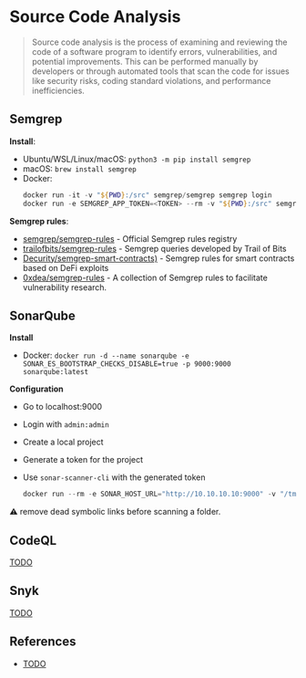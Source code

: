 # Source Code Analysis

> Source code analysis is the process of examining and reviewing the code of a software program to identify errors, vulnerabilities, and potential improvements. This can be performed manually by developers or through automated tools that scan the code for issues like security risks, coding standard violations, and performance inefficiencies.


## Semgrep

**Install**:

* Ubuntu/WSL/Linux/macOS: `python3 -m pip install semgrep`
* macOS: `brew install semgrep`
* Docker:
    ```ps1
    docker run -it -v "${PWD}:/src" semgrep/semgrep semgrep login
    docker run -e SEMGREP_APP_TOKEN=<TOKEN> --rm -v "${PWD}:/src" semgrep/semgrep semgrep ci
    ```

**Semgrep rules**:

* [semgrep/semgrep-rules](https://github.com/semgrep/semgrep-rules) - Official Semgrep rules registry
* [trailofbits/semgrep-rules](https://github.com/trailofbits/semgrep-rules) - Semgrep queries developed by Trail of Bits
* [Decurity/semgrep-smart-contracts)](https://github.com/Decurity/semgrep-smart-contracts) - Semgrep rules for smart contracts based on DeFi exploits
* [0xdea/semgrep-rules](https://github.com/0xdea/semgrep-rules) - A collection of Semgrep rules to facilitate vulnerability research.


## SonarQube

**Install**

* Docker: `docker run -d --name sonarqube -e SONAR_ES_BOOTSTRAP_CHECKS_DISABLE=true -p 9000:9000 sonarqube:latest`

**Configuration**

* Go to localhost:9000
* Login with `admin:admin`
* Create a local project 
* Generate a token for the project
* Use `sonar-scanner-cli` with the generated token

    ```ps1
    docker run --rm -e SONAR_HOST_URL="http://10.10.10.10:9000" -v "/tmp/www:/usr/src" sonarsource/sonar-scanner-cli -Dsonar.projectKey=DDI -Dsonar.sources=. -Dsonar.host.url=http://10.10.10.10:9000 -Dsonar.token=sqp_redacted
    ```

:warning: remove dead symbolic links before scanning a folder.


## CodeQL

[TODO](#TODO)


## Snyk

[TODO](#TODO)


## References

* [TODO](#TODO)